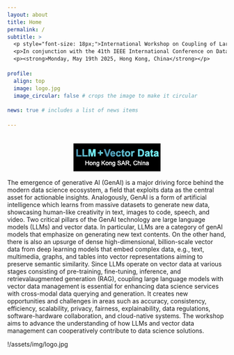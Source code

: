 ```yaml
---
layout: about
title: Home
permalink: /
subtitle: >
  <p style="font-size: 18px;">International Workshop on Coupling of Large Language Models with Vector Data Management</p>
  <p>In conjunction with the 41th IEEE International Conference on Data Engineering (ICDE 2025)</p>
  <p><strong>Monday, May 19th 2025, Hong Kong, China</strong></p>

profile:
  align: top
  image: logo.jpg
  image_circular: false # crops the image to make it circular

news: true # includes a list of news items

---
```


<div style="text-align: center;">
  <img src="/assets/img/logo.jpg" alt="Logo" style="margin-top: 20px;">
</div>

The emergence of generative AI (GenAI) is a major driving force behind the modern data science ecosystem, a field that exploits data as the central asset for actionable insights. Analogously, GenAI is a form of artificial intelligence which learns from massive datasets to generate new data, showcasing human-like creativity in text, images to code, speech, and video. Two critical pillars of the GenAI technology are large language models (LLMs) and vector data. In particular, LLMs are a category of genAI models that emphasize on generating new text contents. On the other hand, there is also an upsurge of dense high-dimensional, billion-scale vector data from deep learning models that embed complex data, e.g., text, multimedia, graphs, and tables into vector representations aiming to preserve semantic similarity. Since LLMs operate on vector data at various stages consisting of pre-training, fine-tuning, inference, and retrievalaugmented generation (RAG), coupling large language models with vector data management is essential for enhancing data science services with cross-modal data querying and generation. It creates new opportunities and challenges in areas such as accuracy, consistency, efficiency, scalability, privacy, fairness, explainability, data regulations, software-hardware collaboration, and cloud-native systems. The workshop aims to advance the understanding of how LLMs and vector data management can cooperatively contribute to data science solutions.


!/assets/img/logo.jpg
